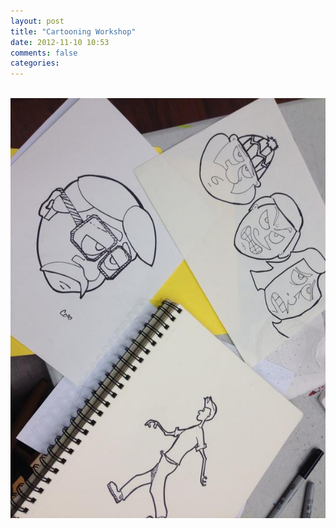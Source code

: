 ```yaml
---
layout: post
title: "Cartooning Workshop"
date: 2012-11-10 10:53
comments: false
categories:
---
```


<!-- more -->
<br/>
<div class="container-fluid">
	<div class="row">
		<img class="img-responsive" alt="Cartonning Workshop" src="/images/A7Y174CCIAAuAxd.jpg">
	</div>
</div>
